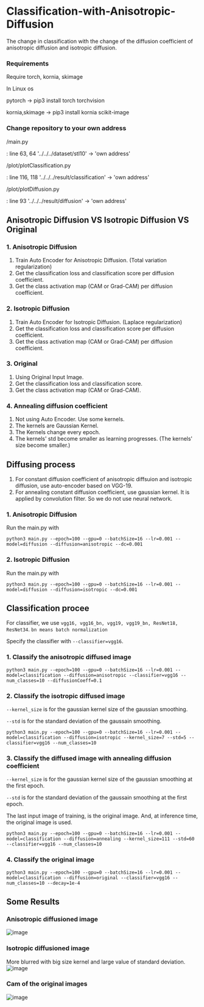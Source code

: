 # Classification-with-Anisotropic-Diffusion
The change in classification with the change of the diffusion coefficient of anisotropic diffusion and isotropic diffusion.


### Requirements
Require torch, kornia, skimage

In Linux os 

pytorch        -> pip3 install torch torchvision 

kornia,skimage -> pip3 install kornia scikit-image

### Change repository to your own address

/main.py 

: line 63, 64 '../../../dataset/stl10' -> 'own address'    

/plot/plotClassification.py 

: line 116, 118 '../../../result/classification' -> 'own address'

/plot/plotDiffusion.py

: line 93 '../../../result/diffusion' -> 'own address'


## Anisotropic Diffusion VS Isotropic Diffusion VS Original
### 1. Anisotropic Diffusion
1) Train Auto Encoder for Anisotropic Diffusion. (Total variation regularization)
2) Get the classification loss and classification score per diffusion coefficient.
3) Get the class activation map (CAM or Grad-CAM) per diffusion coefficient.
### 2. Isotropic Diffusion
1) Train Auto Encoder for Isotropic Diffusion. (Laplace regularization)
2) Get the classification loss and classification score per diffusion coefficient.
3) Get the class activation map (CAM or Grad-CAM) per diffusion coefficient.
### 3. Original
1) Using Original Input Image.
2) Get the classification loss and classification score.
3) Get the class activation map (CAM or Grad-CAM).
### 4. Annealing diffusion coefficient
1) Not using Auto Encoder. Use some kernels.
2) The kernels are Gaussian Kernel.
3) The Kernels change every epoch. 
4) The kernels' std become smaller as learning progresses. (The kernels' size become smaller.)

## Diffusing process
1) For constant diffusion coefficient of anisotropic diffsuion and isotropic diffusion, use auto-encoder based on VGG-19.
2) For annealing constant diffusion coefficient, use gaussian kernel. It is applied by convolution filter. So we do not use neural network.
### 1. Anisotropic Diffusion
Run the main.py with
```
python3 main.py --epoch=100 --gpu=0 --batchSize=16 --lr=0.001 --model=diffusion --diffusion=anisotropic --dc=0.001
```
### 2. Isotropic Diffusion
Run the main.py with
```
python3 main.py --epoch=100 --gpu=0 --batchSize=16 --lr=0.001 --model=diffusion --diffusion=isotropic --dc=0.001
```
## Classification procee
For classifier, we use ```vgg16, vgg16_bn, vgg19, vgg19_bn, ResNet18, ResNet34```. ```bn means batch normalization```

Specify the classifier with ``` --classifier=vgg16 ```.
### 1. Classify the anisotropic diffused image
```
python3 main.py --epoch=100 --gpu=0 --batchSize=16 --lr=0.001 --model=classification --diffusion=anisotropic --classifier=vgg16 --num_classes=10 --diffusionCoeff=0.1
```
### 2. Classify the isotropic diffused image
```--kernel_size``` is for the gaussian kernel size of the gaussian smoothing.

```--std``` is for the standard deviation of the gaussain smoothing.
```
python3 main.py --epoch=100 --gpu=0 --batchSize=16 --lr=0.001 --model=classification --diffusion=isotropic --kernel_size=7 --std=5 --classifier=vgg16 --num_classes=10
```
### 3. Classify the diffused image with annealing diffusion coefficient
```--kernel_size``` is for the gaussian kernel size of the gaussian smoothing at the first epoch.

```--std``` is for the standard deviation of the gaussain smoothing at the first epoch.

The last input image of training, is the original image. And, at inference time, the original image is used.
```
python3 main.py --epoch=100 --gpu=0 --batchSize=16 --lr=0.001 --model=classification --diffusion=annealing --kernel_size=111 --std=60 --classifier=vgg16 --num_classes=10
```
### 4. Classify the original image
```
python3 main.py --epoch=100 --gpu=0 --batchSize=16 --lr=0.001 --model=classification --diffusion=original --classifier=vgg16 --num_classes=10 --decay=1e-4
```
## Some Results
### Anisotropic diffusioned image
![image](https://user-images.githubusercontent.com/32087995/123083340-ec356700-d45a-11eb-8018-69892caaee87.png)

### Isotropic diffusioned image
More blurred with big size kernel and large value of standard deviation.
![image](https://user-images.githubusercontent.com/32087995/123078854-58fa3280-d456-11eb-917f-69abb11ef4b1.png)


### Cam of the original images
![image](https://user-images.githubusercontent.com/32087995/122704440-b479c400-d28e-11eb-8fa3-e806981afd6e.png)
